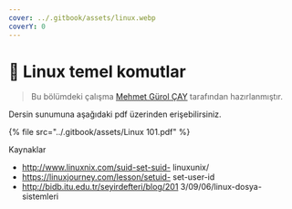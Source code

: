 ```yaml
---
cover: ../.gitbook/assets/linux.webp
coverY: 0
---
```


# 💎 Linux temel komutlar

> Bu bölümdeki çalışma [Mehmet Gürol ÇAY](https://github.com/gurolcay) tarafından hazırlanmıştır.

Dersin sunumuna aşağıdaki pdf üzerinden erişebilirsiniz.

{% file src="../.gitbook/assets/Linux 101.pdf" %}

Kaynaklar

* http://www.linuxnix.com/suid-set-suid- linuxunix/
* https://linuxjourney.com/lesson/setuid- set-user-id
* http://bidb.itu.edu.tr/seyirdefteri/blog/201 3/09/06/linux-dosya-sistemleri

